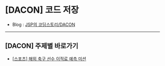 # [DACON] 코드 저장

- Blog : [JSP의 코딩스토리/DACON]()

---

## [DACON] 주제별 바로가기

- [[스포츠] 해외 축구 선수 이적료 예측 미션]()